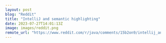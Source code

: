 ```yaml
---
layout: post
blog: "Reddit"
title: "IntelliJ and semantic highlighting"
date: 2023-07-27T14:01:13Z
image: images/reddit.png
remote_url: "https://www.reddit.com/r/java/comments/15b2on9/intellij_and_semantic_highlighting/"
---
```

